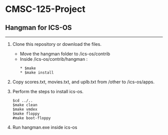# CMSC-125-Project
## Hangman for ICS-OS
--------------------------------
1. Clone this repository or download the files.
   * Move the hangman folder to /ics-os/contrib
   * Inside /ics-os/contrib/hangman : 
     ```
     * $make
     * $make install
     ```

2. Copy scores.txt, movies.txt, and uplb.txt from /other to /ics-os/apps.

3. Perform the steps to install ics-os.
   ```
   $cd ../..
   $make clean
   $make vmdex
   $make floppy
   #make boot-floppy
   ```

4. Run hangman.exe inside ics-os
